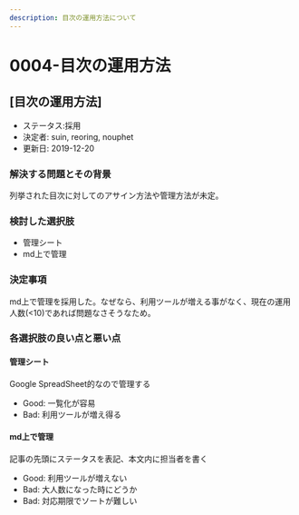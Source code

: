 ```yaml
---
description: 目次の運用方法について
---
```


# 0004-目次の運用方法

## \[目次の運用方法\]

* ステータス:採用
* 決定者: suin, reoring, nouphet
* 更新日: 2019-12-20

### 解決する問題とその背景

列挙された目次に対してのアサイン方法や管理方法が未定。

### 検討した選択肢

* 管理シート
* md上で管理

### 決定事項

md上で管理を採用した。なぜなら、利用ツールが増える事がなく、現在の運用人数\(&lt;10\)であれば問題なさそうなため。

### 各選択肢の良い点と悪い点

#### 管理シート

Google SpreadSheet的なので管理する

* Good: 一覧化が容易
* Bad: 利用ツールが増え得る

#### md上で管理

記事の先頭にステータスを表記、本文内に担当者を書く

* Good: 利用ツールが増えない
* Bad: 大人数になった時にどうか
* Bad: 対応期限でソートが難しい

